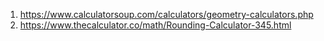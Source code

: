 1. https://www.calculatorsoup.com/calculators/geometry-calculators.php
2. https://www.thecalculator.co/math/Rounding-Calculator-345.html
